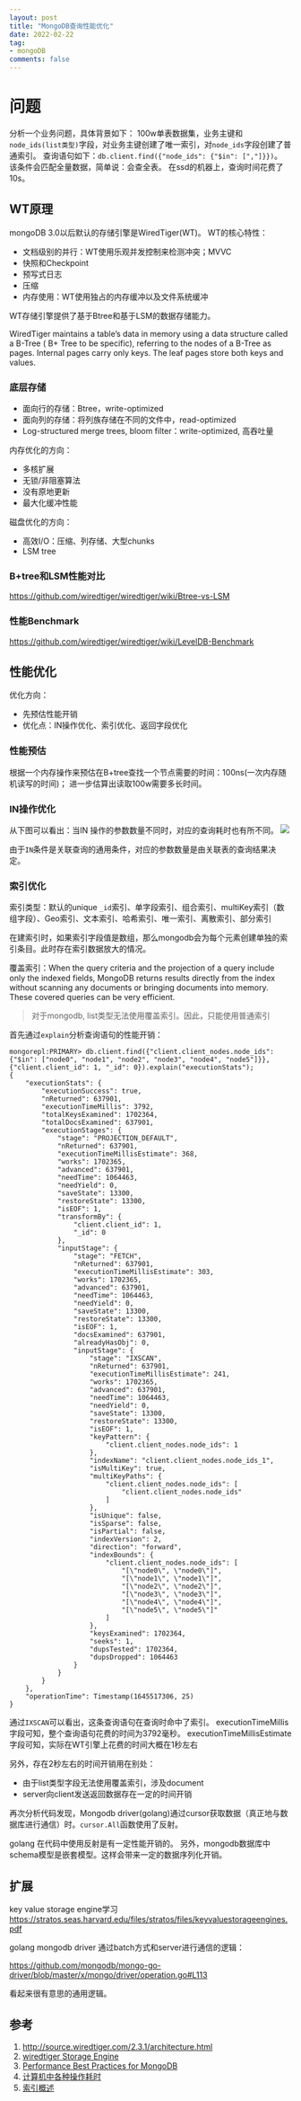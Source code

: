 ```yaml
---
layout: post
title: "MongoDB查询性能优化"
date: 2022-02-22
tag:
- mongoDB
comments: false
---
```


# 问题

分析一个业务问题，具体背景如下：
100w单表数据集，业务主键和`node_ids(list类型)`字段，对业务主键创建了唯一索引，对`node_ids`字段创建了普通索引。
查询语句如下：`db.client.find({"node_ids": {"$in": [","]}})`。
该条件会匹配全量数据，简单说：会查全表。
在ssd的机器上，查询时间花费了10s。

## WT原理

mongoDB 3.0以后默认的存储引擎是WiredTiger(WT)。
WT的核心特性：

+ 文档级别的并行：WT使用乐观并发控制来检测冲突；MVVC
+ 快照和Checkpoint
+ 预写式日志
+ 压缩
+ 内存使用：WT使用独占的内存缓冲以及文件系统缓冲

WT存储引擎提供了基于Btree和基于LSM的数据存储能力。

WiredTiger maintains a table’s data in memory using a data structure called a B-Tree ( B+ Tree to be specific), referring to the nodes of a B-Tree as pages. Internal pages carry only keys. The leaf pages store both keys and values.

### 底层存储

+ 面向行的存储：Btree，write-optimized
+ 面向列的存储：将列族存储在不同的文件中，read-optimized
+ Log-structured merge trees, bloom filter：write-optimized, 高吞吐量

内存优化的方向：

+ 多核扩展
+ 无锁/非阻塞算法
+ 没有原地更新
+ 最大化缓冲性能

磁盘优化的方向：

+ 高效I/O：压缩、列存储、大型chunks
+ LSM tree

### B+tree和LSM性能对比

<https://github.com/wiredtiger/wiredtiger/wiki/Btree-vs-LSM>

### 性能Benchmark

<https://github.com/wiredtiger/wiredtiger/wiki/LevelDB-Benchmark>

## 性能优化

优化方向：

+ 先预估性能开销
+ 优化点：IN操作优化、索引优化、返回字段优化

### 性能预估

根据一个内存操作来预估在B+tree查找一个节点需要的时间：100ns(一次内存随机读写的时间)；
进一步估算出读取100w需要多长时间。

### IN操作优化

从下图可以看出：当IN 操作的参数数量不同时，对应的查询耗时也有所不同。
![](/img/mongodb/mongodb-in-query.png)

由于`IN`条件是关联查询的通用条件，对应的参数数量是由关联表的查询结果决定。

### 索引优化

索引类型：默认的unique `_id`索引、单字段索引、组合索引、multiKey索引（数组字段）、Geo索引、文本索引、哈希索引、唯一索引、离散索引、部分索引

在建索引时，如果索引字段值是数组，那么mongodb会为每个元素创建单独的索引条目。此时存在索引数据放大的情况。

覆盖索引：When the query criteria and the projection of a query include only the indexed fields, MongoDB returns results directly from the index without scanning any documents or bringing documents into memory. These covered queries can be very efficient.

> 对于mongodb, list类型无法使用覆盖索引。因此，只能使用普通索引

首先通过`explain`分析查询语句的性能开销：

```
mongorepl:PRIMARY> db.client.find({"client.client_nodes.node_ids": {"$in": ["node0", "node1", "node2", "node3", "node4", "node5"]}},{"client.client_id": 1, "_id": 0}).explain("executionStats");
{
    "executionStats": {
        "executionSuccess": true,
        "nReturned": 637901,
        "executionTimeMillis": 3792,
        "totalKeysExamined": 1702364,
        "totalDocsExamined": 637901,
        "executionStages": {
            "stage": "PROJECTION_DEFAULT",
            "nReturned": 637901,
            "executionTimeMillisEstimate": 368,
            "works": 1702365,
            "advanced": 637901,
            "needTime": 1064463,
            "needYield": 0,
            "saveState": 13300,
            "restoreState": 13300,
            "isEOF": 1,
            "transformBy": {
                "client.client_id": 1,
                "_id": 0
            },
            "inputStage": {
                "stage": "FETCH",
                "nReturned": 637901,
                "executionTimeMillisEstimate": 303,
                "works": 1702365,
                "advanced": 637901,
                "needTime": 1064463,
                "needYield": 0,
                "saveState": 13300,
                "restoreState": 13300,
                "isEOF": 1,
                "docsExamined": 637901,
                "alreadyHasObj": 0,
                "inputStage": {
                    "stage": "IXSCAN",
                    "nReturned": 637901,
                    "executionTimeMillisEstimate": 241,
                    "works": 1702365,
                    "advanced": 637901,
                    "needTime": 1064463,
                    "needYield": 0,
                    "saveState": 13300,
                    "restoreState": 13300,
                    "isEOF": 1,
                    "keyPattern": {
                        "client.client_nodes.node_ids": 1
                    },
                    "indexName": "client.client_nodes.node_ids_1",
                    "isMultiKey": true,
                    "multiKeyPaths": {
                        "client.client_nodes.node_ids": [
                            "client.client_nodes.node_ids"
                        ]
                    },
                    "isUnique": false,
                    "isSparse": false,
                    "isPartial": false,
                    "indexVersion": 2,
                    "direction": "forward",
                    "indexBounds": {
                        "client.client_nodes.node_ids": [
                            "[\"node0\", \"node0\"]",
                            "[\"node1\", \"node1\"]",
                            "[\"node2\", \"node2\"]",
                            "[\"node3\", \"node3\"]",
                            "[\"node4\", \"node4\"]",
                            "[\"node5\", \"node5\"]"
                        ]
                    },
                    "keysExamined": 1702364,
                    "seeks": 1,
                    "dupsTested": 1702364,
                    "dupsDropped": 1064463
                }
            }
        }
    },
    "operationTime": Timestamp(1645517306, 25)
}
```

通过`IXSCAN`可以看出，这条查询语句在查询时命中了索引。
executionTimeMillis 字段可知，整个查询语句花费的时间为3792毫秒。
executionTimeMillisEstimate 字段可知，实际在WT引擎上花费的时间大概在1秒左右

另外，存在2秒左右的时间开销用在别处：

+ 由于list类型字段无法使用覆盖索引，涉及document
+ server向client发送返回数据存在一定的时间开销

再次分析代码发现，Mongodb driver(golang)通过cursor获取数据（真正地与数据库进行通信）时。`cursor.All`函数使用了反射。

golang 在代码中使用反射是有一定性能开销的。
另外，mongodb数据库中schema模型是嵌套模型。这样会带来一定的数据序列化开销。

## 扩展

key value storage engine学习
<https://stratos.seas.harvard.edu/files/stratos/files/keyvaluestorageengines.pdf>

golang mongodb driver 通过batch方式和server进行通信的逻辑：

<https://github.com/mongodb/mongo-go-driver/blob/master/x/mongo/driver/operation.go#L113>

看起来很有意思的通用逻辑。

## 参考

1. <http://source.wiredtiger.com/2.3.1/architecture.html>
2. [wiredtiger Storage Engine](https://docs.mongodb.com/manual/core/wiredtiger/)
3. [Performance Best Practices for MongoDB](https://saipraveenblog.files.wordpress.com/2016/12/mongodb-performance-best-practices.pdf)
4. [计算机中各种操作耗时](https://zhuanlan.zhihu.com/p/99837672)
5. [索引概述](https://mongodb-documentation.readthedocs.io/en/latest/core/indexes.html)
